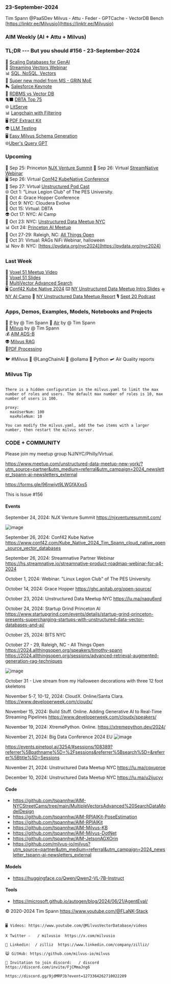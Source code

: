 ### 23-September-2024
Tim Spann @PaaSDev
Milvus - Attu - Feder - GPTCache - VectorDB Bench
[https://linktr.ee/Milvusio](https://linktr.ee/Milvusio)

### AIM Weekly (AI + Attu + Milvus)

### TL;DR --- But you should   #156 - 23-September-2024

📎 [Scaling Databases for GenAI](https://thenewstack.io/scaling-databases-to-meet-enterprise-genai-demands/)        <br/>
🤖 [Streaming Vectors Webinar](https://hs.streamnative.io/streamnative-product-roadmap-webinar-for-q4-2024)     <br/>
📊 [SQL, NoSQL, Vectors](https://thenewstack.io/sql-nosql-and-vectors-oh-my/)     <br/>
📱 [Super new model from MS - GRIN MoE](https://github.com/microsoft/GRIN-MoE)     <br/>
🛼 [Salesforce Keynote](https://www.youtube.com/watch?v=_Cs-xTQeGfo&ab_channel=Salesforce)    <br/>
📢 [RDBMS vs Vector DB](https://.com/@zilliz_learn/relational-databases-vs-vector-databases-dbd2c5d8055f)   <br/>
🐈‍⬛ [DBTA Top 75](https://www.dbta.com/BigDataQuarterly/Articles/Big-Data-75-Companies-Driving-Innovation-in-2024-165716.aspx?PageNum=7)<br/>
🌐 [LitServe](https://github.com/Lightning-AI/LitServe)<br/>
📊 [Langchain with Filtering](https://milvus.io/docs/integrate_with_langchain.md#Metadata-filtering)<br/>
🖥️ [PDF Extract Kit](https://github.com/opendatalab/PDF-Extract-Kit)<br/>
👽 [LLM Testing](https://medium.com/@zilliz_learn/how-to-load-test-an-llm-api-with-gatling-9620fb1e0557)<br/>
🖥️ [Easy Milvus Schema Generation](https://medium.com/@tspann/chatgpt-built-my-milvus-schema-590058fecba4)<br/>
🌐[Uber's Query GPT](https://www.uber.com/blog/query-gpt/)<br/>

### Upcoming

🌃 Sep 25: Princeton [NJX Venture Summit](https://njxventuresummit.com/agenda/)
📡 Sep 26: Virtual [StreamNative Webinar](https://hs.streamnative.io/streamnative-product-roadmap-webinar-for-q4-2024) <br />
🖥️ Sep 26: Virtual [Conf42 KubeNative Conference](https://www.conf42.com/Kube_Native_2024_Tim_Spann_cloud_native_open_source_vector_databases) <br />
📡 Sep 27: Virtual [Unstructured Pod Cast](https://www.youtube.com/@MilvusVectorDatabase/streams) <br />
🌐 Oct 1: "Linux Legion Club" of The PES University. <br />
📡 Oct 4: Grace Hopper Conference <br />
🗽 Oct 9: NYC: Cloudera Evolve <br />
📡 Oct 15: Virtual: DBTA  <br />
👽 Oct 17: NYC: AI Camp <br />
🚕 Oct 23: NYC: [Unstructured Data Meetup NYC](https://lu.ma/naqu6xrd)  <br/>
📊 Oct 24: [Princeton AI Meetup](https://www.startupgrind.com/events/details/startup-grind-princeton-presents-supercharging-startups-with-unstructured-data-vector-databases-and-ai/)   <br/>
📱 Oct 27-29: Raleigh, NC:  [All Things Open](https://2024.allthingsopen.org/sessions/advanced-retrieval-augmented-generation-rag-techniques)  <br/>
🎃 Oct 31: Virtual: RAGs NiFi Webinar, halloween  <br/>
📊 Nov 8: NYC: [https://pydata.org/nyc2024](https://pydata.org/nyc2024)  <br/>


### Last Week

🍔 [Voxel 51 Meetup Video](https://youtu.be/_u-qksXB7pQ?feature=shared) <br/>
🌃 [Voxel 51 Slides](https://www.slideshare.net/slideshow/09-12-2024-milvus-vector-database-used-for-sensor-data-rag/271636784) <br/>
🌆 [MultiVector Advanced Search](https://dzone.com/articles/multiple-vectors-and-advanced-search-data-model-design) <br/>
🖥️ [Conf42 Kube Native 2024](https://www.slideshare.net/slideshow/09-26-2024-conf-42-kube-native-unleashing-the-potential-of-cloud-native-open-source-vector-databases/271850898)
⌨️ [NY Unstructured Data Meetup Intro Slides](https://www.slideshare.net/slideshow/09-18-2024-nyc-meetup-vector-databases-102/271850947)
🛸 [NY AI Camp](https://medium.com/@tspann/pirates-of-the-ai-camp-too-hot-for-fall-e8591466b7c7)
🚕 [NY Unstructured Data Meetup Report](https://medium.com/@tspann/report-september-18-2024-meetup-43ad87625725)
🎙️ [Sept 20 Podcast](https://www.youtube.com/watch?v=Y31gapJIUho&ab_channel=Zilliz)

### Apps, Demos, Examples, Models, Notebooks and Projects

🚀 [P](https://medium.com/@tspann/partitioning-collections-by-name-395eb48a2238) by @ Tim Spann
🚀 [Air](https://github.com/tspannhw/AIM-AirQuality) by @ Tim Spann <br/>
🤖 [Milvus](https://github.com/tspannhw/AIM-Partioning)  by @ Tim Spann<br/>
💰 [AIM ADS-B](https://github.com/tspannhw/AIM-ADS-B) <br/>
👽 [Milvus RAG](https://www.slideshare.net/slideshow/09-12-2024-milvus-vector-database-used-for-sensor-data-rag/271636784)  <br/>
🍿[PDF Processing](https://github.com/opendatalab/MinerU) <br/>

🐦 #Milvus 
🔗 @LangChainAI
🦙 @ollama
🐍 Python 
🛩️ Air Quality reports

### Milvus Tip

````

There is a hidden configuration in the milvus.yaml to limit the max number of roles and users. The default max number of roles is 10, max number of users is 100.

proxy:
  maxUserNum: 100
  maxRoleNum: 10

You can modify the milvus.yaml, add the two items with a larger number, then restart the milvus server.

````

### CODE + COMMUNITY

Please join my meetup group NJ/NYC/Philly/Virtual. 

https://www.meetup.com/unstructured-data-meetup-new-york/?utm_source=partner&utm_medium=referral&utm_campaign=2024_newsletter_tspann-ai-newsletters_external

https://forms.gle/96nwiyt9LWGfAXxs5

This is Issue #156


#### Events

September 24, 2024: NJX Venture Summit https://njxventuresummit.com/


![image](https://github.com/user-attachments/assets/628c4600-3158-41fa-aaba-f769c291dac7)

September 26, 2024: Conf42 Kube Native https://www.conf42.com/Kube_Native_2024_Tim_Spann_cloud_native_open_source_vector_databases

September 26, 2024:  Streamnative Partner Webinar
https://hs.streamnative.io/streamnative-product-roadmap-webinar-for-q4-2024

October 1, 2024:   Webinar. "Linux Legion Club" of The PES University.

October 14, 2024:  Grace Hopper
https://ghc.anitab.org/open-source/

October 23, 2024:   Unstructured Data Meetup NYC
https://lu.ma/naqu6xrd

October 24, 2024:  Startup Grind Princeton AI
https://www.startupgrind.com/events/details/startup-grind-princeton-presents-supercharging-startups-with-unstructured-data-vector-databases-and-ai/

October 25, 2024:  BITS NYC

October 27 - 29, Raleigh, NC - All Things Open
https://2024.allthingsopen.org/speakers/timothy-spann
https://2024.allthingsopen.org/sessions/advanced-retrieval-augmented-generation-rag-techniques

![image](https://github.com/tspannhw/FLiPStackWeekly/assets/18673814/2aae6f12-713b-473a-8d6c-38ec969aa811)

October 31 - Live stream from my Halloween decorations with three 12 foot skeletons

November 5-7, 10-12, 2024:  CloudX.  Online/Santa Clara. https://www.developerweek.com/cloudx/

November 15, 2024: Build Stuff. Online. Adding Generative AI to Real-Time Streaming Pipelines
https://www.developerweek.com/cloudx/speakers/

November 19, 2024: XtremePython. Online.
https://xtremepython.dev/2024/

November 21, 2024: Big Data Conference 2024 EU
![image](https://github.com/user-attachments/assets/e81fb929-0f82-418f-bd14-58288cb03b9a)

https://events.pinetool.ai/3254/#sessions/108389?referrer%5Bpathname%5D=%2Fsessions&referrer%5Bsearch%5D=&referrer%5Btitle%5D=Sessions

November 21, 2024:    Unstructured Data Meetup NYC
https://lu.ma/cqxuproe

December 10, 2024:  Unstructured Data Meetup NYC
https://lu.ma/u2ijucyv


#### Code

* https://github.com/tspannhw/AIM-NYCStreetCams/tree/main/MultipleVectorsAdvanced%20SearchDataModelDesign
* https://github.com/tspannhw/AIM-RPIAIKit-PoseEstimation
* https://github.com/tspannhw/AIM-RPIAIKit
* https://github.com/tspannhw/AIM-Milvus-KB
* https://github.com/tspannhw/AIM-Milvus-DotNet
* https://github.com/tspannhw/AIM-JetsonAGXOrin
* https://github.com/milvus-io/milvus?utm_source=partner&utm_medium=referral&utm_campaign=2024_newsletter_tspann-ai-newsletters_external


#### Models

* https://huggingface.co/Qwen/Qwen2-VL-7B-Instruct



  
#### Tools

* https://microsoft.github.io/autogen/blog/2024/06/21/AgentEval/
  
&copy; 2020-2024 Tim Spann  https://www.youtube.com/@FLaNK-Stack


~~~~~~~~~~~~~~~ CONNECT ~~~~~~~~~~~~~~~

🖥️ Videos: https://www.youtube.com/@MilvusVectorDatabase/videos

X Twitter -   / milvusio  https://x.com/milvusio

🔗 Linkedin:  / zilliz  https://www.linkedin.com/company/zilliz/

😺 GitHub: https://github.com/milvus-io/milvus

🦾 Invitation to join discord:   / discord  https://discord.com/invite/FjCMmaJng6

https://discord.gg/9jdMRPJb?event=1273364262710022209
